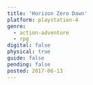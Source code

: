 ```yaml
---
title: 'Horizon Zero Dawn'
platform: playstation-4
genre:
  - action-adventure
  - rpg
digital: false
physical: true
guide: false
pending: false
posted: 2017-06-13
---
```

